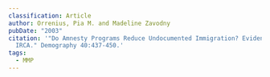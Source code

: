 ```yaml
---
classification: Article
author: Orrenius, Pia M. and Madeline Zavodny
pubDate: "2003"
citation: '"Do Amnesty Programs Reduce Undocumented Immigration? Evidence from
  IRCA." Demography 40:437-450.'
tags:
  - MMP
---
```

